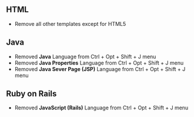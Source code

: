 
## HTML

+ Remove all other templates except for HTML5

## Java

+ Removed **Java** Language from Ctrl + Opt + Shift + J menu
+ Removed **Java Properties** Language from Ctrl + Opt + Shift + J menu
+ Removed **Java Sever Page (JSP)** Language from Ctrl + Opt + Shift + J menu

## Ruby on Rails

+ Removed **JavaScript (Rails)** Language from Ctrl + Opt + Shift + J menu
